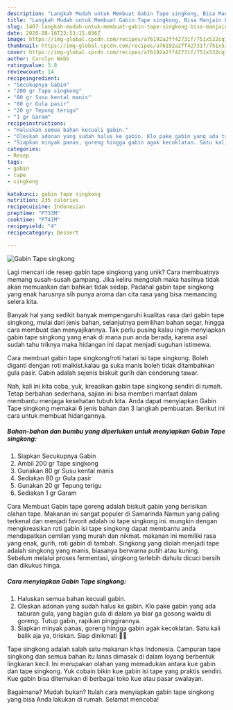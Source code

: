 ```yaml
---
description: "Langkah Mudah untuk Membuat Gabin Tape singkong, Bisa Manjain Lidah"
title: "Langkah Mudah untuk Membuat Gabin Tape singkong, Bisa Manjain Lidah"
slug: 1407-langkah-mudah-untuk-membuat-gabin-tape-singkong-bisa-manjain-lidah
date: 2020-08-16T23:53:15.036Z
image: https://img-global.cpcdn.com/recipes/a76192a2ff42731f/751x532cq70/gabin-tape-singkong-foto-resep-utama.jpg
thumbnail: https://img-global.cpcdn.com/recipes/a76192a2ff42731f/751x532cq70/gabin-tape-singkong-foto-resep-utama.jpg
cover: https://img-global.cpcdn.com/recipes/a76192a2ff42731f/751x532cq70/gabin-tape-singkong-foto-resep-utama.jpg
author: Carolyn Webb
ratingvalue: 3.8
reviewcount: 14
recipeingredient:
- "Secukupnya Gabin"
- "200 gr Tape singkong"
- "80 gr Susu kental manis"
- "80 gr Gula pasir"
- "20 gr Tepung terigu"
- "1 gr Garam"
recipeinstructions:
- "Haluskan semua bahan kecuali gabin."
- "Oleskan adonan yang sudah halus ke gabin. Klo pake gabin yang ada taburan gula, yang bagian gula di dalam ya biar ga gosong waktu di goreng. Tutup gabin, rapikan pinggirannya."
- "Siapkan minyak panas, goreng hingga gabin agak kecoklatan. Satu kali balik aja ya, tiriskan. Siap dinikmati 🥰🤗"
categories:
- Resep
tags:
- gabin
- tape
- singkong

katakunci: gabin tape singkong 
nutrition: 235 calories
recipecuisine: Indonesian
preptime: "PT33M"
cooktime: "PT41M"
recipeyield: "4"
recipecategory: Dessert

---
```



![Gabin Tape singkong](https://img-global.cpcdn.com/recipes/a76192a2ff42731f/751x532cq70/gabin-tape-singkong-foto-resep-utama.jpg)

Lagi mencari ide resep gabin tape singkong yang unik? Cara membuatnya memang susah-susah gampang. Jika keliru mengolah maka hasilnya tidak akan memuaskan dan bahkan tidak sedap. Padahal gabin tape singkong yang enak harusnya sih punya aroma dan cita rasa yang bisa memancing selera kita.

Banyak hal yang sedikit banyak mempengaruhi kualitas rasa dari gabin tape singkong, mulai dari jenis bahan, selanjutnya pemilihan bahan segar, hingga cara membuat dan menyajikannya. Tak perlu pusing kalau ingin menyiapkan gabin tape singkong yang enak di mana pun anda berada, karena asal sudah tahu triknya maka hidangan ini dapat menjadi suguhan istimewa.

Cara membuat gabin tape singkong/roti hatari isi tape singkong. Boleh diganti dengan roti malkist.kalau ga suka manis boleh tidak ditambahkan gula pasir. Gabin adalah sejenis biskuit gurih dan cenderung tawar.


Nah, kali ini kita coba, yuk, kreasikan gabin tape singkong sendiri di rumah. Tetap berbahan sederhana, sajian ini bisa memberi manfaat dalam membantu menjaga kesehatan tubuh kita. Anda dapat menyiapkan Gabin Tape singkong memakai 6 jenis bahan dan 3 langkah pembuatan. Berikut ini cara untuk membuat hidangannya.

<!--inarticleads1-->

##### Bahan-bahan dan bumbu yang diperlukan untuk menyiapkan Gabin Tape singkong:

1. Siapkan Secukupnya Gabin
1. Ambil 200 gr Tape singkong
1. Gunakan 80 gr Susu kental manis
1. Sediakan 80 gr Gula pasir
1. Gunakan 20 gr Tepung terigu
1. Sediakan 1 gr Garam


Cara Membuat Gabin tape goreng adalah biskuit gabin yang berisikan olahan tape. Makanan ini sangat populer di Samarinda Namun yang paling terkenal dan menjadi favorit adalah isi tape singkong ini. mungkin dengan mengkreasikan roti gabin isi tape singkong dapat membantu anda mendapatkan cemilan yang murah dan nikmat. makanan ini memiliki rasa yang enak, gurih, roti gabin di tambah. Singkong yang diolah menjadi tape adalah singkong yang manis, biasanya berwarna putih atau kuning. Sebelum melalui proses fermentasi, singkong terlebih dahulu dicuci bersih dan dikukus hinga. 

<!--inarticleads2-->

##### Cara menyiapkan Gabin Tape singkong:

1. Haluskan semua bahan kecuali gabin.
1. Oleskan adonan yang sudah halus ke gabin. Klo pake gabin yang ada taburan gula, yang bagian gula di dalam ya biar ga gosong waktu di goreng. Tutup gabin, rapikan pinggirannya.
1. Siapkan minyak panas, goreng hingga gabin agak kecoklatan. Satu kali balik aja ya, tiriskan. Siap dinikmati 🥰🤗


Tape singkong adalah salah satu makanan khas Indonesia. Campuran tape singkong dan semua bahan itu lanas dimasak di dalam loyang berbentuk lingkaran kecil. Ini merupakan olahan yang memadukan antara kue gabin dan tape singkong. Yuk cobain bikin kue gabin isi tape yang praktis sendiri. Kue gabin bisa ditemukan di berbagai toko kue atau pasar swalayan. 

Bagaimana? Mudah bukan? Itulah cara menyiapkan gabin tape singkong yang bisa Anda lakukan di rumah. Selamat mencoba!

